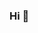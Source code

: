 ### Hi 👋

<!--
**hanninc/hanninc** is a ✨ _special_ ✨ repository because its `README.md` (this file) appears on your GitHub profile.

Here are some ideas to get you started:

- 👋 Hi, I’m @hanninc ...
- 👀 I’m interested in everything ...
- 🌱 I’m currently learning java ...
- 💞️ I’m looking to collaborate on lesbian porn ...
- 📫 How to reach me pornhub.com ...
